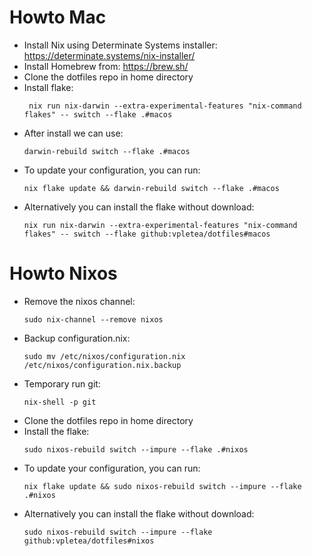 # Howto Mac
- Install Nix using Determinate Systems installer: https://determinate.systems/nix-installer/
- Install Homebrew from:  https://brew.sh/
- Clone the dotfiles repo in home directory
- Install flake:
  ```
   nix run nix-darwin --extra-experimental-features "nix-command flakes" -- switch --flake .#macos
  ```
- After install we can use:
  ```
  darwin-rebuild switch --flake .#macos
  ```
- To update your configuration, you can run:
  ```
  nix flake update && darwin-rebuild switch --flake .#macos
  ```
- Alternatively you can install the flake without download:
  ```
  nix run nix-darwin --extra-experimental-features "nix-command flakes" -- switch --flake github:vpletea/dotfiles#macos
  ```

# Howto Nixos
- Remove the nixos channel:
  ```
  sudo nix-channel --remove nixos
  ```
- Backup configuration.nix:
  ```
  sudo mv /etc/nixos/configuration.nix /etc/nixos/configuration.nix.backup
  ```
- Temporary run git:
  ```
  nix-shell -p git
  ```
- Clone the dotfiles repo in home directory
- Install the flake:
  ```
  sudo nixos-rebuild switch --impure --flake .#nixos
  ```
- To update your configuration, you can run:
  ```
  nix flake update && sudo nixos-rebuild switch --impure --flake .#nixos
  ```
- Alternatively you can install the flake without download:
  ```
  sudo nixos-rebuild switch --impure --flake github:vpletea/dotfiles#nixos
  ```
